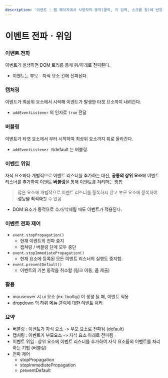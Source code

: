 ```yaml
---
description: '이벤트 : 웹 페이지에서 사용자의 동작(클릭, 키 입력, 스크롤 등)에 반응하는 동작'
---
```


# 이벤트 전파ㆍ위임

### 이벤트 전파

이벤트가 발생하면 DOM 트리를 통해 위/아래로 전파된다.

* 이벤트는 부모 - 자식 요소 간에 전파된다.

### 캡처링

이벤트가 최상위 요소에서 시작해 이벤트가 발생한 타겟 요소까지 내려간다.

* `addEventListener` 의 인자로 `true` 전달&#x20;

### 버블링

이벤트가 타겟 요소에서 부터 시작하여 최상위 요소까지 위로 올라간다.

* `addEventListener 의`default 는 버블링.



### 이벤트 위임

자식 요소마다 개별적으로 이벤트 리스너를 추가하는 대신, **공통의 상위 요소**에 이벤트 리스너를 추가하여 이벤트 **버블링**을 통해 이벤트를 처리하는 방법

> 많은 요소에 개별적으로 이벤트 리스너를 등록하지 않고 부모 요소에 등록하여 **성능을 최적화**할 수 있음

* DOM 요소가 동적으로 추가/삭제될 때도 이벤트가 적용된다.



### 이벤트 전파 제어

* `event.stopPropagation()`
  * 현재 이벤트의 전파 중지
  * 캡쳐링 / 버블링 단계 모두 중단
* `event.stopImmediatePropagation()`
  * 현재 요소에 등록된 모든 이벤트 리스너의 실행도 중지함.
* `event.preventDefault()`
  * 이벤트의 기본 동작을 취소함 (링크 이동, 폼 제출)



### 활용

* mouseover 시 ui 요소 (ex. tooltip) 이 생성 될 때, 이벤트 적용
* dropdown 의 하위 메뉴 클릭에 대한 이벤트 처리



### 요약

* 버블링 : 이벤트가 자식 요소 -> 부모 요소로 전파됨 (default)
* 캡처링 : 이벤트가 부모요소 -> 자식 요소 아래로 전파됨
* 이벤트 위임 : 상위 요소에 이벤트 리스너를 추가하여 자식 요소들의 이벤트를 처리하는 기법 (버블링)
* 전파 제어
  * stopPropagation
  * stopImmediatePropagation
  * preventDefault

















